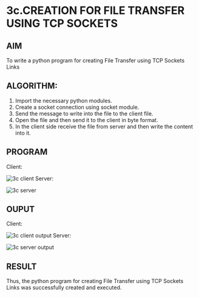 # 3c.CREATION FOR FILE TRANSFER USING TCP SOCKETS
## AIM
To write a python program for creating File Transfer using TCP Sockets Links
## ALGORITHM:
1. Import the necessary python modules.
2. Create a socket connection using socket module.
3. Send the message to write into the file to the client file.
4. Open the file and then send it to the client in byte format.
5. In the client side receive the file from server and then write the content into it.
## PROGRAM
Client:

![3c client](https://github.com/MANISHA21SS/3c.FILE_TRANSFER_USING_TCP_SOCKETS/assets/147474298/f2278c00-9a29-4940-a525-a782b6f7f2d6)
Server:

![3c server](https://github.com/MANISHA21SS/3c.FILE_TRANSFER_USING_TCP_SOCKETS/assets/147474298/d48db6b8-f10c-49c0-a214-d13ebcdc1774)
## OUPUT
Client:

![3c client output](https://github.com/MANISHA21SS/3c.FILE_TRANSFER_USING_TCP_SOCKETS/assets/147474298/7f516ff0-e96c-40f8-88d6-e5a37f7f089d)
Server:

![3c server output](https://github.com/MANISHA21SS/3c.FILE_TRANSFER_USING_TCP_SOCKETS/assets/147474298/16a68e30-ebdd-428b-a43d-b3ed02269288)

## RESULT
Thus, the python program for creating File Transfer using TCP Sockets Links was 
successfully created and executed.
